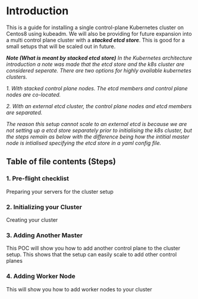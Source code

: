 # Introduction #

This is a guide for installing a single control-plane Kubernetes cluster on Centos8 using kubeadm. We will also be providing for future expansion into a multi control plane cluster with a ***stacked etcd store***. This is good for a small setups that will be scaled out in future. 

***Note (What is meant by stacked etcd store)***
*In the Kubernetes architecture introduction a note was made that the etcd store and the k8s cluster are considered seperate. There are two options for highly available kubernetes clusters.*

*1. With stacked control plane nodes. The etcd members and control plane nodes are co-located.* 

*2. With an external etcd cluster, the control plane nodes and etcd members are separated.* 

*The reason this setup cannot scale to an external etcd is because we are not setting up a etcd store separately prior to initialising the k8s cluster, but the steps remain as below with the difference being how the intitial master node is intialised specifying the etcd store in a yaml config file.*

## Table of file contents (Steps) ##
### 1. Pre-flight checklist ### 
Preparing your servers for the cluster setup
### 2. Initializing your Cluster ###
Creating your cluster
### 3. Adding Another Master ###
This POC will show you how to add another control plane to the cluster setup. This shows that the setup can easily scale to add other control planes
### 4. Adding Worker Node ###
This will show you how to add worker nodes to your cluster

